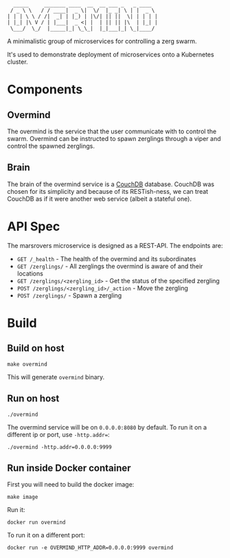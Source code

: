 ```
  _____     _______ ____  __  __ ___ _   _ ____
 / _ \ \   / / ____|  _ \|  \/  |_ _| \ | |  _ \
| | | \ \ / /|  _| | |_) | |\/| || ||  \| | | | |
| |_| |\ V / | |___|  _ <| |  | || || |\  | |_| |
 \___/  \_/  |_____|_| \_\_|  |_|___|_| \_|____/
```

A minimalistic group of microservices for controlling a zerg swarm.

It's used to demonstrate deployment of microservices onto a Kubernetes cluster.

Components
==========

Overmind
--------
The overmind is the service that the user communicate with to control the swarm. Overmind can be instructed to spawn zerglings through a viper and control the spawned zerglings.

Brain
-----
The brain of the overmind service is a [CouchDB](https://couchdb.apache.org) database. CouchDB was chosen for its simplicity and because of its RESTish-ness, we can treat CouchDB as if it were another web service (albeit a stateful one).

API Spec
========

The marsrovers microservice is designed as a REST-API. The endpoints are:

* `GET /_health` - The health of the overmind and its subordinates
* `GET /zerglings/` - All zerglings the overmind is aware of and their locations
* `GET /zerglings/<zergling_id>` - Get the status of the specified zergling
* `POST /zerglings/<zergling_id>/_action` - Move the zergling
* `POST /zerglings/` - Spawn a zergling

Build
=====

## Build on host

    make overmind

This will generate `overmind` binary.

## Run on host

    ./overmind

The overmind service will be on `0.0.0.0:8080` by default. To run it on a different ip or port, use `-http.addr=`:

    ./overmind -http.addr=0.0.0.0:9999

## Run inside Docker container

First you will need to build the docker image:

    make image

Run it:

    docker run overmind

To run it on a different port:

    docker run -e OVERMIND_HTTP_ADDR=0.0.0.0:9999 overmind
